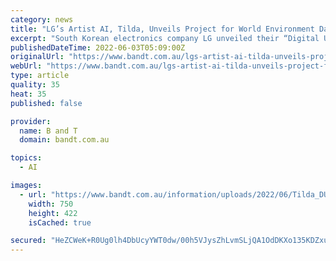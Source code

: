 ```yaml
---
category: news
title: "LG’s Artist AI, Tilda, Unveils Project for World Environment Day, June 5th"
excerpt: "South Korean electronics company LG unveiled their “Digital Upcycling Project” by Tilda ahead of World Environment Day on June 5th, the first ever artist artificial intelligence developed by LG's AI Research,"
publishedDateTime: 2022-06-03T05:09:00Z
originalUrl: "https://www.bandt.com.au/lgs-artist-ai-tilda-unveils-project-for-world-environment-day-june-5th/"
webUrl: "https://www.bandt.com.au/lgs-artist-ai-tilda-unveils-project-for-world-environment-day-june-5th/"
type: article
quality: 35
heat: 35
published: false

provider:
  name: B and T
  domain: bandt.com.au

topics:
  - AI

images:
  - url: "https://www.bandt.com.au/information/uploads/2022/06/Tilda_DUP_asset4_Tilda-CU-750x422.jpg"
    width: 750
    height: 422
    isCached: true

secured: "HeZCWeK+R0Ug0lh4DbUcyYWT0dw/00h5VJysZhLvmSLjQA1OdDKXo135KDZxuHufCRPks7jTYma8WIsnRzaqYskb1OC9U1rzVEeiF92wDjE9MQXEsu63MBRKa6bdR2qzUfbI88G4N6peUA3CDjfNneRGssNO3363NHCqqTIgr3qChHYt6DC63pTtynjmvTgdCtTCyrbyFCgII0QgdazMDaGChZzAF2PRg3YICjDPoDUCSsVDnFOPeUQYCHGb292GFu+z/jcWmjjJCQhGerJarlv/JQlfuEFpKtUudJqPQaJiyzr0ULvPpNooZNTwfUxfSRUMNfa72HLnEgEn9QTCiyu9urGJr605J7XprI5yIwM=;TYz0ksIlFZUbjFPW1arQqQ=="
---
```



